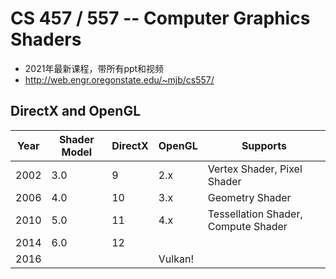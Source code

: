 # CS 457 / 557 -- Computer Graphics Shaders

* 2021年最新课程，带所有ppt和视频
* http://web.engr.oregonstate.edu/~mjb/cs557/


## DirectX and OpenGL

| Year | Shader Model | DirectX | OpenGL  | Supports                            |
|------|--------------|---------|---------|-------------------------------------|
| 2002 | 3.0          | 9       | 2.x     | Vertex Shader, Pixel Shader         |
| 2006 | 4.0          | 10      | 3.x     | Geometry Shader                     |
| 2010 | 5.0          | 11      | 4.x     | Tessellation Shader, Compute Shader |
| 2014 | 6.0          | 12      |         |                                     |
| 2016 |              |         | Vulkan! |                                     |
